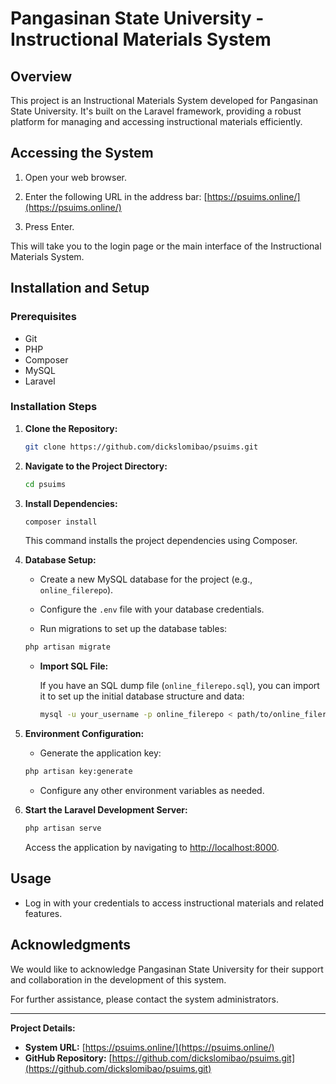 # Pangasinan State University - Instructional Materials System

## Overview

This project is an Instructional Materials System developed for Pangasinan State University. It's built on the Laravel framework, providing a robust platform for managing and accessing instructional materials efficiently.

## Accessing the System

1. Open your web browser.

2. Enter the following URL in the address bar: [https://psuims.online/](https://psuims.online/)

3. Press Enter.

This will take you to the login page or the main interface of the Instructional Materials System.

## Installation and Setup

### Prerequisites

- Git
- PHP
- Composer
- MySQL
- Laravel

### Installation Steps

1. **Clone the Repository:**

    ```bash
    git clone https://github.com/dickslomibao/psuims.git
    ```

2. **Navigate to the Project Directory:**

    ```bash
    cd psuims
    ```

3. **Install Dependencies:**

    ```bash
    composer install
    ```

    This command installs the project dependencies using Composer.

4. **Database Setup:**

   - Create a new MySQL database for the project (e.g., `online_filerepo`).

   - Configure the `.env` file with your database credentials.

   - Run migrations to set up the database tables:

    ```bash
    php artisan migrate
    ```

   - **Import SQL File:**

     If you have an SQL dump file (`online_filerepo.sql`), you can import it to set up the initial database structure and data:

     ```bash
     mysql -u your_username -p online_filerepo < path/to/online_filerepo.sql
     ```

5. **Environment Configuration:**

   - Generate the application key:

    ```bash
    php artisan key:generate
    ```

   - Configure any other environment variables as needed.

6. **Start the Laravel Development Server:**

    ```bash
    php artisan serve
    ```

    Access the application by navigating to [http://localhost:8000](http://localhost:8000).


## Usage

- Log in with your credentials to access instructional materials and related features.


## Acknowledgments

We would like to acknowledge Pangasinan State University for their support and collaboration in the development of this system.

For further assistance, please contact the system administrators.

---

**Project Details:**

- **System URL:** [https://psuims.online/](https://psuims.online/)
- **GitHub Repository:** [https://github.com/dickslomibao/psuims.git](https://github.com/dickslomibao/psuims.git)

